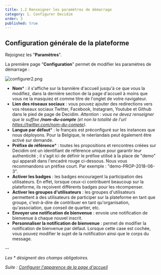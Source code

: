 ```yaml
---
title: 1.2 Renseigner les paramètres de démarrage
category: 1. Configurer Decidim
order: 3
published: true
---
```

## Configuration générale de la plateforme

Rejoignez les "**Paramètres**".

La première page "**Configuration**" permet de modifier les paramètres de démarrage :

![configurer2.png]({{site.baseurl}}/images/configurer2.png)

* **Nom*** : il s'affiche sur la bannière d'accueil jusqu'à ce que vous la modifiez, dans la dernière section de la page d'accueil à moins que vous ne la masquiez et comme titre de l'onglet de votre navigateur.
* **Lien des réseaux sociaux** : vous pouvez ajouter des redirections vers vos réseaux sociaux Twitter, Facebook, Instagram, Youtube et Github dans le pied de page de Decidim. *Attention : vous ne devez renseigner que le suffixe **/nom-du-compte** (et non la totalité de l'url https://twitter.com/nom-du-compte).*
* **Langue par défaut*** : le français est préconfiguré sur les instances que nous déployons. Pour la Belgique, le néerlandais peut également être activé sur demande.
* **Préfixe de référence*** : toutes les propositions et rencontres créées sur Decidim ont un identifiant de référence unique pour garantir leur authenticité ; il s'agit ici de définir le préfixe utilisé à la place de "demo" qui apparaît dans l'encadré rouge ci-dessous. Nous vous recommandons un préfixe court. Par exemple : "demo-PROP-2018-06-3". 
* **Activer les badges** : les badges encouragent la participation des utilisateurs. En effet, lorsque ceux-ci contribuent beaucoup sur la plateforme, ils reçoivent différents badges pour les récompenser. 
* **Activer les groupes d'utilisateurs** : les groupes d'utilisateurs permettent à des utilisateurs de participer sur la plateforme en tant que groupe, c'est-à-dire de contribuer en tant qu'organisation, qu'association, que conseil de quartier, etc. 
* **Envoyer une notification de bienvenue** : envoie une notification de bienvenue à chaque nouvel inscrit.
* **Personnaliser la notification de bienvenue** : permet de modifier la notification de bienvenue par défaut. Lorsque cette case est cochée, vous pouvez modifier le sujet de la notification ainsi que le corps du message. 

--

*Les * désignent des champs obligatoires.*


*Suite : [Configurer l'apparence de la page d'accueil]({{site.baseurl}}/1-configurer-decidim/3-apparence-page-accueil/)*
